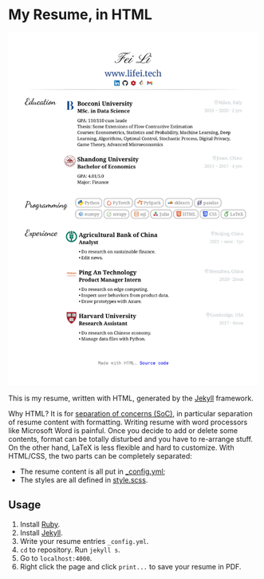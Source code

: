 # My Resume, in HTML

<img src="/screenshot.png" alt="resume screenshot" width="500">

This is my resume, written with HTML, generated by the [Jekyll](https://github.com/jekyll/jekyll) framework.

Why HTML? It is for [separation of concerns (SoC)](https://en.wikipedia.org/wiki/Separation_of_concerns), in particular separation of resume content with formatting. Writing resume with word processors like Microsoft Word is painful. Once you decide to add or delete some contents, format can be totally disturbed and you have to re-arrange stuff. On the other hand, LaTeX is less flexible and hard to customize. With HTML/CSS, the two parts can be completely separated: 

- The resume content is all put in [_config.yml](/_config.yml);
- The styles are all defined in [style.scss](/style.scss). 

## Usage

1. Install [Ruby](https://www.ruby-lang.org/en/).
2. Install [Jekyll](https://jekyllrb.com/docs/).
3. Write your resume entries `_config.yml`.
4. `cd` to repository. Run `jekyll s`. 
5. Go to `localhost:4000`.
6. Right click the page and click `print...` to save your resume in PDF.